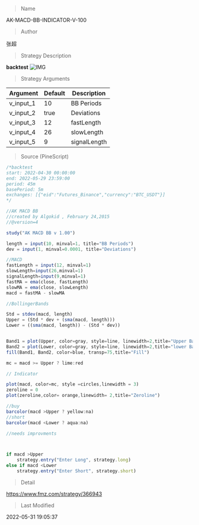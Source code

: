 
> Name

AK-MACD-BB-INDICATOR-V-100

> Author

张超

> Strategy Description



**backtest**
 ![IMG](https://www.fmz.com/upload/asset/173ceab6efbee32a47d.png) 

> Strategy Arguments



|Argument|Default|Description|
|----|----|----|
|v_input_1|10|BB Periods|
|v_input_2|true|Deviations|
|v_input_3|12|fastLength|
|v_input_4|26|slowLength|
|v_input_5|9|signalLength|


> Source (PineScript)

``` javascript
/*backtest
start: 2022-04-30 00:00:00
end: 2022-05-29 23:59:00
period: 45m
basePeriod: 5m
exchanges: [{"eid":"Futures_Binance","currency":"BTC_USDT"}]
*/

//AK MACD BB 
//created by Algokid , February 24,2015
//@version=4

study("AK MACD BB v 1.00")

length = input(10, minval=1, title="BB Periods")
dev = input(1, minval=0.0001, title="Deviations")

//MACD
fastLength = input(12, minval=1) 
slowLength=input(26,minval=1)
signalLength=input(9,minval=1)
fastMA = ema(close, fastLength)
slowMA = ema(close, slowLength)
macd = fastMA - slowMA

//BollingerBands

Std = stdev(macd, length)
Upper = (Std * dev + (sma(macd, length)))
Lower = ((sma(macd, length)) - (Std * dev))


Band1 = plot(Upper, color=gray, style=line, linewidth=2,title="Upper Band")
Band2 = plot(Lower, color=gray, style=line, linewidth=2,title="lower Band")
fill(Band1, Band2, color=blue, transp=75,title="Fill")

mc = macd >= Upper ? lime:red

// Indicator

plot(macd, color=mc, style =circles,linewidth = 3)
zeroline = 0 
plot(zeroline,color= orange,linewidth= 2,title="Zeroline")

//buy
barcolor(macd >Upper ? yellow:na)
//short
barcolor(macd <Lower ? aqua:na)

//needs improvments 



if macd >Upper
    strategy.entry("Enter Long", strategy.long)
else if macd <Lower
    strategy.entry("Enter Short", strategy.short)
```

> Detail

https://www.fmz.com/strategy/366943

> Last Modified

2022-05-31 19:05:37

